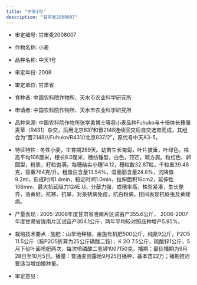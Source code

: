 ```yaml
---
title: "中天1号"
description: "甘审麦2008007"
---
```

* 审定编号:  甘审麦2008007

*  作物名称:  小麦

*  品种名称:  中天1号

*  审定年份:  2008

*  审定单位:  甘肃省

* 育种者:  中国农科院作物所、天水市农业科学研究所

*  申请者:  中国农科院作物所、天水市农业科学研究所

*  品种来源:  中国农科院作物所张学勇博士等将小麦品种Fuhuko与十倍体长穗偃麦草（R431）杂交，后用北京837和晋2148连续回交后自交选育而成，其组合为“晋2148///Fuhuko/R431//北京837/2”，原代号中天A3-5。

*  特征特性 : 
冬性小麦，生育期269天。幼苗生长匍匐，叶片披垂，叶绿色。株高平均106厘米，穗长8.0厘米，穗纺锤型，白色，顶芒，颖方肩。粒红色、卵圆型，粉质，籽粒饱满。每穗结实小穗14.12，穗粒数32.87粒，千粒重39.46克，容重764克/升。粗蛋白含量13.54%，湿面筋含量24.8%，沉降值9.2ml，形成时间1.4min，稳定时间1.0min，拉伸面积16cm2，延伸性106mm，最大抗延阻力124E.U。分蘖力强，成穗率高，株型紧凑，生长整齐，落黄好。抗寒、抗旱，对条锈病免疫，抗白粉病，田间表现抗蚜虫及黄矮病。
 
*  产量表现 : 
2005-2006年度甘肃省陇南片区试亩产355.6公斤， 2006-2007年度甘肃省陇南片区试亩产304.1公斤，两年平均较对照品种增产5.95%。

*  栽培技术要点 : 
施肥：山旱地种植，亩施有机肥500公斤，纯氮9公斤，P2O5 11.5公斤（按P2O5折算为25公斤磷酸二铵），K 2O 7.5公斤，硫酸锌1公斤，5月下旬叶面喷肥两次，每次喷磷酸二氢钾100?150克。播期：最佳播期为9月28日至10月5日。播量：普通麦田露地9月25日播种，基本苗22万；播期推迟要适当增加播种量。

*  审定意见 : 

